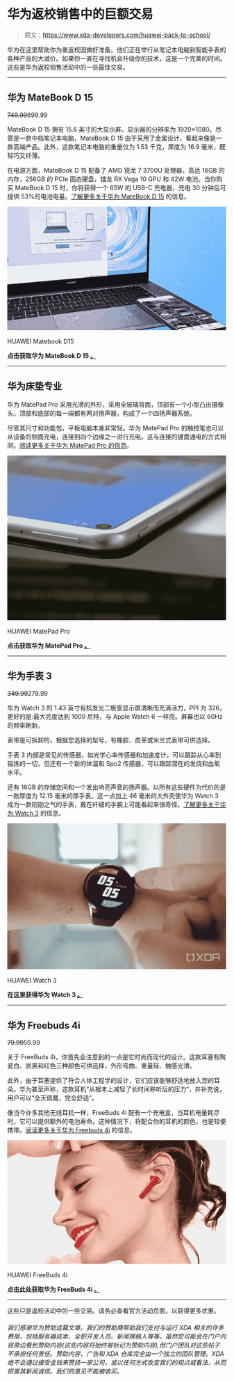 # 华为返校销售中的巨额交易

> 原文：<https://www.xda-developers.com/huawei-back-to-school/>

华为在这里帮助你为重返校园做好准备。他们正在举行从笔记本电脑到智能手表的各种产品的大减价。如果你一直在寻找机会升级你的技术，这是一个完美的时间。这些是华为返校销售活动中的一些最佳交易。

* * *

## 华为 MateBook D 15

~~749.99~~699.99

MateBook D 15 拥有 15.6 英寸的大显示屏。显示器的分辨率为 1920×1080。尽管是一款中档笔记本电脑，MateBook D 15 由于采用了金属设计，看起来像是一款高端产品。此外，这款笔记本电脑的重量仅为 1.53 千克，厚度为 16.9 毫米，既轻巧又纤薄。

在电源方面，MateBook D 15 配备了 AMD 锐龙 7 3700U 处理器，高达 16GB 的内存，256GB 的 PCIe 固态硬盘，镭龙 RX Vega 10 GPU 和 42W 电池。当你购买 MateBook D 15 时，你将获得一个 65W 的 USB-C 充电器，充电 30 分钟后可提供 53%的电池电量。[了解更多关于华为 MateBook D 15](https://huawei.xda-developers.com/huawei-matebook-x-pro-vs-matebook-d-15-which-one-should-you-buy/) 的信息。

 <picture>![HUAWEI Matebook D15](img/7af8eb50d300a26b610d7e7d1a56e865.png)</picture> 

HUAWEI Matebook D15

**点击获取华为 MateBook D 15 [。](https://consumer.huawei.com/uk/laptops/matebook-d-15-2021/)**

* * *

## 华为床垫专业

华为 MatePad Pro 采用光滑的外形，采用全玻璃背面，顶部有一个小型凸出摄像头。顶部和底部的每一端都有两对扬声器，构成了一个四扬声器系统。

尽管其尺寸和功能包，平板电脑本身非常轻。华为 MatePad Pro 的触控笔也可以从设备的侧面充电，连接到四个边缘之一进行充电。这与连接的键盘通电的方式相同。[阅读更多关于华为 MatePad Pro 的信息](https://www.xda-developers.com/huawei-matepad-pro-review/)。

 <picture>![](img/de2bcdbc8092ca9db30e320b134ec3b0.png)</picture> 

HUAWEI MatePad Pro

**点击获取华为 MatePad Pro [。](https://consumer.huawei.com/de/tablets/matepad-pro-10-8/)**

* * *

## 华为手表 3

~~349.99~~279.99

华为 Watch 3 的 1.43 英寸有机发光二极管显示屏清晰而充满活力，PPI 为 326，更好的是:最大亮度达到 1000 尼特，与 Apple Watch 6 一样亮。屏幕也以 60Hz 的频率刷新。

表带是可拆卸的，根据您选择的型号，有橡胶、皮革或米兰式表带可供选择。

手表 3 内部是常见的传感器，如光学心率传感器和加速度计，可以跟踪从心率到锻炼的一切，但还有一个新的体温和 Spo2 传感器，可以跟踪潜在的发烧和血氧水平。

还有 16GB 的存储空间和一个发出响亮声音的扬声器。以所有这些硬件为代价的是一款厚度为 12.15 毫米的厚手表。这一点加上 46 毫米的大外壳使华为 Watch 3 成为一款阳刚之气的手表，戴在纤细的手腕上可能看起来很奇怪。[了解更多关于华为 Watch 3](https://www.xda-developers.com/huawei-watch-3-review/) 的信息。

 <picture>![Pressing the digital crown button of the Huawei Watch 3.](img/d4dfcb1e23fb1a43c13a4e17fa0e2c4d.png)</picture> 

HUAWEI Watch 3

**在这里获得华为 Watch 3 [。](https://consumer.huawei.com/uk/wearables/watch-3/)**

* * *

## 华为 Freebuds 4i

~~79.99~~59.99

关于 FreeBuds 4i，你首先会注意到的一点是它时尚而现代的设计。这款耳塞有陶瓷白、炭黑和红色三种颜色可供选择，外形弯曲、重量轻、触感光滑。

此外，由于耳塞提供了符合人体工程学的设计，它们应该能够舒适地放入您的耳朵。华为甚至声称，这款耳机“从根本上减轻了长时间聆听后的压力”，并补充说，用户可以“全天佩戴，完全舒适”。

像当今许多其他无线耳机一样，FreeBuds 4i 配有一个充电盒，当耳机电量耗尽时，它可以提供额外的电池寿命。这种情况下，将配合你的耳机的颜色，也是轻便携带。[阅读更多关于华为 Freebuds 4i](https://huawei.xda-developers.com/is-freebuds-4i-worth-it/) 的信息。

 <picture>![HUAWEI FreeBuds 4i](img/d2c6247819e817cf3cf51f0c0aeb91b2.png)</picture> 

HUAWEI FreeBuds 4i

**点击此处获取华为 FreeBuds 4i [。](https://consumer.huawei.com/uk/headphones/freebuds4i/)**

* * *

这些只是返校活动中的一些交易。请务必查看官方活动页面，以获得更多优惠。

###### 我们感谢华为赞助这篇文章。我们的赞助商帮助我们支付与运行 XDA 相关的许多费用，包括服务器成本、全职开发人员、新闻撰稿人等等。虽然您可能会在门户内容旁边看到赞助内容(这些内容将始终被标记为赞助内容),但门户团队对这些帖子不承担任何责任。赞助内容、广告和 XDA 仓库完全由一个独立的团队管理。XDA 绝不会通过接受金钱来赞扬一家公司，或以任何方式改变我们的观点或看法，从而损害其新闻诚信。我们的意见不能被收买。